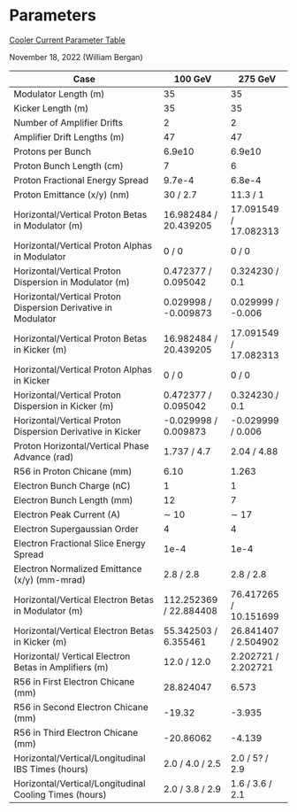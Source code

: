# Parameters



[Cooler Current Parameter Table](data/table_275_100_1nC_20221118.pdf)


November 18, 2022 (William Bergan)


| Case | 100 GeV | 275 GeV |
|------|---------|---------|
| Modulator Length (m)                                               | 35                       | 35                    |
| Kicker Length (m)                                                  | 35                       | 35                    |
| Number of Amplifier Drifts                                         | 2                        | 2                     |
| Amplifier Drift Lengths (m)                                        | 47                       | 47                    |
| Protons per Bunch                                                  | 6.9e10                   | 6.9e10                |
| Proton Bunch Length (cm)                                           | 7                        | 6                     |
| Proton Fractional Energy Spread                                    | 9.7e-4                   | 6.8e-4                |
| Proton Emittance (x/y) (nm)                                        | 30 / 2.7                 | 11.3 / 1              |
| Horizontal/Vertical Proton Betas in Modulator (m)                  | 16.982484 / 20.439205    | 17.091549 / 17.082313 |
| Horizontal/Vertical Proton Alphas in Modulator                     | 0 / 0                    | 0 / 0                 |
| Horizontal/Vertical Proton Dispersion in Modulator (m)             | 0.472377 / 0.095042      | 0.324230 / 0.1        |
| Horizontal/Vertical Proton Dispersion Derivative in Modulator      | 0.029998 / -0.009873     | 0.029999 / -0.006     |
| Horizontal/Vertical Proton Betas in Kicker (m)                     | 16.982484 / 20.439205    | 17.091549 / 17.082313 |
| Horizontal/Vertical Proton Alphas in Kicker                        | 0 / 0                    | 0 / 0                 |
| Horizontal/Vertical Proton Dispersion in Kicker (m)                | 0.472377 / 0.095042      | 0.324230 / 0.1        |
| Horizontal/Vertical Proton Dispersion Derivative in Kicker         | -0.029998 / 0.009873     | -0.029999 / 0.006     |
| Proton Horizontal/Vertical Phase Advance (rad)                     | 1.737 / 4.7              | 2.04 / 4.88           |
| R56 in Proton Chicane (mm)                                         | 6.10                     | 1.263                 |
| Electron Bunch Charge (nC)                                         | 1                        | 1                     |
| Electron Bunch Length (mm)                                         | 12                       | 7                     |
| Electron Peak Current (A)                                          | $\sim$ 10                | $\sim$ 17             |
| Electron Supergaussian Order                                       | 4                        | 4                     |
| Electron Fractional Slice Energy Spread                            | 1e-4                     | 1e-4                  |
| Electron Normalized Emittance (x/y) (mm-mrad)                      | 2.8 / 2.8                | 2.8 / 2.8             |
| Horizontal/Vertical Electron Betas in Modulator (m)                | 112.252369 / 22.884408   | 76.417265 / 10.151699 |
| Horizontal/Vertical Electron Betas in Kicker (m)                   | 55.342503 / 6.355461     | 26.841407 / 2.504902  |
| Horizontal/ Vertical Electron Betas in Amplifiers (m)              | 12.0 / 12.0              | 2.202721 / 2.202721   |
| R56 in First Electron Chicane (mm)                                 | 28.824047                | 6.573                 |
| R56 in Second Electron Chicane (mm)                                | -19.32                   | -3.935                |
| R56 in Third Electron Chicane (mm)                                 | -20.86062                | -4.139                |
| Horizontal/Vertical/Longitudinal IBS Times (hours)                 | 2.0 / 4.0 / 2.5          | 2.0 / 5? / 2.9        |
| Horizontal/Vertical/Longitudinal Cooling Times (hours)             | 2.0 / 3.8 / 2.9          | 1.6 / 3.6 / 2.1       |
